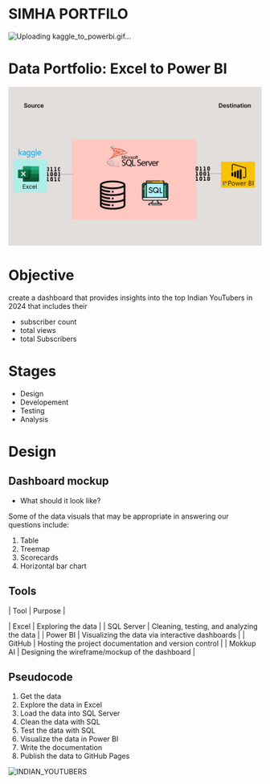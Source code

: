 # SIMHA PORTFILO

![Uploading kaggle_to_powerbi.gif…]()

# Data Portfolio: Excel to Power BI 


![excel-to-powerbi-animated-diagram](assets/images/kaggle_to_powerbi.gif)


# Objective  

create a dashboard that provides insights into the top Indian YouTubers in 2024 that includes their 
- subscriber count
- total views
- total Subscribers 


# Stages

- Design
- Developement
- Testing
- Analysis 
 


# Design  

## Dashboard mockup

- What should it look like? 

Some of the data visuals that may be appropriate in answering our questions include:

1. Table
2. Treemap
3. Scorecards
4. Horizontal bar chart 


## Tools 


| Tool | Purpose |

| Excel | Exploring the data |
| SQL Server | Cleaning, testing, and analyzing the data |
| Power BI | Visualizing the data via interactive dashboards |
| GitHub | Hosting the project documentation and version control |
| Mokkup AI | Designing the wireframe/mockup of the dashboard | 



## Pseudocode

1. Get the data
2. Explore the data in Excel
3. Load the data into SQL Server
4. Clean the data with SQL
5. Test the data with SQL
6. Visualize the data in Power BI
7.  Write the documentation 
8. Publish the data to GitHub Pages





![INDIAN_YOUTUBERS](https://github.com/simha-p/simha.github.io/assets/107531005/43024fa3-88ad-4295-b041-411cafbec5a7)


